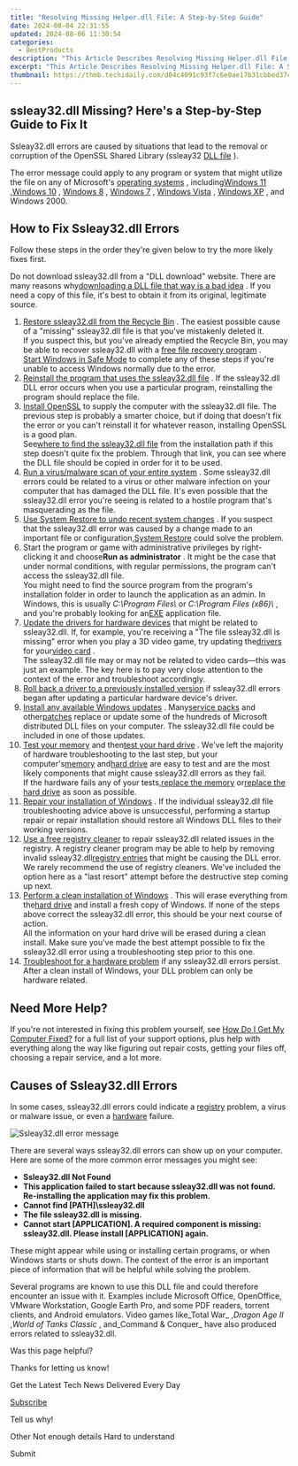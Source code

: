 ```yaml
---
title: "Resolving Missing Helper.dll File: A Step-by-Step Guide"
date: 2024-08-04 22:31:55
updated: 2024-08-06 11:30:54
categories:
  - BestProducts
description: "This Article Describes Resolving Missing Helper.dll File: A Step-by-Step Guide"
excerpt: "This Article Describes Resolving Missing Helper.dll File: A Step-by-Step Guide"
thumbnail: https://thmb.techidaily.com/d04c4091c93f7c6e0ae17b31cbbed37cb1d18932b8605027dfc827051ad0a043.jpg
---
```


## ssleay32.dll Missing? Here's a Step-by-Step Guide to Fix It
 Ssleay32.dll errors are caused by situations that lead to the removal or corruption of the OpenSSL Shared Library (ssleay32 [DLL file](https://www.lifewire.com/what-is-a-dll-file-2625852) ).  

 The error message could apply to any program or system that might utilize the file on any of Microsoft's [operating systems](https://www.lifewire.com/operating-systems-2625912) , including[Windows 11](https://www.lifewire.com/windows-11-5188930) ,[Windows 10](https://www.lifewire.com/windows-10-2626217) , [Windows 8](https://www.lifewire.com/windows-8-2626235) , [Windows 7](https://www.lifewire.com/windows-7-2626265) , [Windows Vista](https://www.lifewire.com/windows-vista-2626311) , [Windows XP](https://www.lifewire.com/windows-xp-2626354) , and Windows 2000.

## How to Fix Ssleay32.dll Errors

 Follow these steps in the order they're given below to try the more likely fixes first.

 Do not download ssleay32.dll from a "DLL download" website. There are many reasons why[downloading a DLL file that way is a bad idea](https://www.lifewire.com/important-reasons-not-to-download-dll-files-2624455) . If you need a copy of this file, it's best to obtain it from its original, legitimate source.

1. [Restore ssleay32.dll from the Recycle Bin](https://www.lifewire.com/how-to-restore-deleted-files-from-the-recycle-bin-2624515) . The easiest possible cause of a "missing" ssleay32.dll file is that you've mistakenly deleted it.  
 If you suspect this, but you've already emptied the Recycle Bin, you may be able to recover ssleay32.dll with a [free file recovery program](https://www.lifewire.com/free-data-recovery-software-tools-2622893) .  
[Start Windows in Safe Mode](https://www.lifewire.com/how-do-i-start-windows-in-safe-mode-2624480) to complete any of these steps if you're unable to access Windows normally due to the error.
2. [Reinstall the program that uses the ssleay32.dll file](https://www.lifewire.com/what-is-the-proper-way-to-reinstall-a-software-program-2624478) . If the ssleay32.dll DLL error occurs when you use a particular program, reinstalling the program should replace the file.
3. [Install OpenSSL](https://slproweb.com/products/Win32OpenSSL.html) to supply the computer with the ssleay32.dll file. The previous step is probably a smarter choice, but if doing that doesn't fix the error or you can't reinstall it for whatever reason, installing OpenSSL is a good plan.  
 See[where to find the ssleay32.dll file](https://docwiki.embarcadero.com/RADStudio/Sydney/en/OpenSSL) from the installation path if this step doesn't quite fix the problem. Through that link, you can see where the DLL file should be copied in order for it to be used.
4. [Run a virus/malware scan of your entire system](https://www.lifewire.com/properly-scan-your-computer-for-viruses-and-other-malware-2624526) . Some ssleay32.dll errors could be related to a virus or other malware infection on your computer that has damaged the DLL file. It's even possible that the ssleay32.dll error you're seeing is related to a hostile program that's masquerading as the file.
5. [Use System Restore to undo recent system changes](https://www.lifewire.com/how-to-use-system-restore-in-windows-2626131) . If you suspect that the ssleay32.dll error was caused by a change made to an important file or configuration,[System Restore](https://www.lifewire.com/what-is-system-restore-2626022) could solve the problem.
6. Start the program or game with administrative privileges by right-clicking it and choose**Run as administrator** . It might be the case that under normal conditions, with regular permissions, the program can't access the ssleay32.dll file.  
 You might need to find the source program from the program's installation folder in order to launch the application as an admin. In Windows, this is usually _C:\\Program Files\\_ or _C:\\Program Files (x86)\\_ , and you're probably looking for an[EXE](https://www.lifewire.com/exe-file-2622732) application file.
7. [Update the drivers for hardware devices](https://www.lifewire.com/how-to-update-drivers-in-windows-2619214) that might be related to ssleay32.dll. If, for example, you're receiving a "The file ssleay32.dll is missing" error when you play a 3D video game, try updating the[drivers](https://www.lifewire.com/what-is-a-device-driver-2625796) for your[video card](https://www.lifewire.com/what-is-a-video-card-2618161) .  
 The ssleay32.dll file may or may not be related to video cards—this was just an example. The key here is to pay very close attention to the context of the error and troubleshoot accordingly.
8. [Roll back a driver to a previously installed version](https://www.lifewire.com/how-to-roll-back-a-driver-in-windows-2619217) if ssleay32.dll errors began after updating a particular hardware device's driver.
9. [Install any available Windows updates](https://www.lifewire.com/how-to-check-for-install-windows-updates-2624596) . Many[service packs](https://www.lifewire.com/what-is-a-service-pack-2626010) and other[patches](https://www.lifewire.com/what-is-a-patch-2625960) replace or update some of the hundreds of Microsoft distributed DLL files on your computer. The ssleay32.dll file could be included in one of those updates.
10. [Test your memory](https://www.lifewire.com/free-memory-test-programs-2626178) and then[test your hard drive](https://www.lifewire.com/free-hard-drive-testing-programs-2626183) . We've left the majority of hardware troubleshooting to the last step, but your computer's[memory](https://www.lifewire.com/what-is-random-access-memory-ram-2618159) and[hard drive](https://www.lifewire.com/what-is-a-hard-disk-drive-2618152) are easy to test and are the most likely components that might cause ssleay32.dll errors as they fail.  
 If the hardware fails any of your tests,[replace the memory](https://www.lifewire.com/how-to-replace-the-memory-ram-in-a-computer-2626201) or[replace the hard drive](https://www.lifewire.com/how-to-replace-a-hard-drive-2626200) as soon as possible.
11. [Repair your installation of Windows](https://www.lifewire.com/how-do-i-automatically-repair-windows-problems-2624907) . If the individual ssleay32.dll file troubleshooting advice above is unsuccessful, performing a startup repair or repair installation should restore all Windows DLL files to their working versions.
12. [Use a free registry cleaner](https://www.lifewire.com/free-registry-cleaners-2626176) to repair ssleay32.dll related issues in the registry. A registry cleaner program may be able to help by removing invalid ssleay32.dll[registry entries](https://www.lifewire.com/what-is-a-registry-key-2625999) that might be causing the DLL error.  
 We rarely recommend the use of registry cleaners. We've included the option here as a "last resort" attempt before the destructive step coming up next.
13. [Perform a clean installation of Windows](https://www.lifewire.com/how-to-clean-install-windows-2624904) . This will erase everything from the[hard drive](https://www.lifewire.com/what-is-a-hard-disk-drive-2618152) and install a fresh copy of Windows. If none of the steps above correct the ssleay32.dll error, this should be your next course of action.  
 All the information on your hard drive will be erased during a clean install. Make sure you've made the best attempt possible to fix the ssleay32.dll error using a troubleshooting step prior to this one.
14. [Troubleshoot for a hardware problem](https://www.lifewire.com/fix-a-dll-issue-caused-by-a-hardware-problem-2624493) if any ssleay32.dll errors persist. After a clean install of Windows, your DLL problem can only be hardware related.

## Need More Help?

 If you're not interested in fixing this problem yourself, see [How Do I Get My Computer Fixed?](https://www.lifewire.com/how-do-i-get-my-computer-fixed-2625167) for a full list of your support options, plus help with everything along the way like figuring out repair costs, getting your files off, choosing a repair service, and a lot more.

## Causes of Ssleay32.dll Errors

 In some cases, ssleay32.dll errors could indicate a [registry](https://www.lifewire.com/windows-registry-2625992) problem, a virus or malware issue, or even a [hardware](https://www.lifewire.com/computer-hardware-2625895) failure.

![Ssleay32.dll error message](https://www.lifewire.com/thmb/hx9YYRZuGi5JgGbFGuZDd-XQyLY=/1500x0/filters:no_upscale():max_bytes(150000):strip_icc():format(webp)/ssleay32-dll-error-message-59b0520103f40200111216bf.png)

 There are several ways ssleay32.dll errors can show up on your computer. Here are some of the more common error messages you might see:

* **Ssleay32.dll Not Found**
* **This application failed to start because ssleay32.dll was not found. Re-installing the application may fix this problem.**
* **Cannot find \[PATH\]\\ssleay32.dll**
* **The file ssleay32.dll is missing.**
* **Cannot start \[APPLICATION\]. A required component is missing: ssleay32.dll. Please install \[APPLICATION\] again.**

 These might appear while using or installing certain programs, or when Windows starts or shuts down. The context of the error is an important piece of information that will be helpful while solving the problem.

 Several programs are known to use this DLL file and could therefore encounter an issue with it. Examples include Microsoft Office, OpenOffice, VMware Workstation, Google Earth Pro, and some PDF readers, torrent clients, and Android emulators. Video games like_Total War_ ,_Dragon Age II_ ,_World of Tanks Classic_ , and_Command & Conquer_ have also produced errors related to ssleay32.dll.

Was this page helpful?

Thanks for letting us know!

 Get the Latest Tech News Delivered Every Day

[Subscribe](https://www.lifewire.com/#)

Tell us why!

 Other  Not enough details  Hard to understand

 Submit

<ins class="adsbygoogle"
     style="display:block"
     data-ad-format="autorelaxed"
     data-ad-client="ca-pub-7571918770474297"
     data-ad-slot="1223367746"></ins>



<ins class="adsbygoogle"
     style="display:block"
     data-ad-client="ca-pub-7571918770474297"
     data-ad-slot="8358498916"
     data-ad-format="auto"
     data-full-width-responsive="true"></ins>
